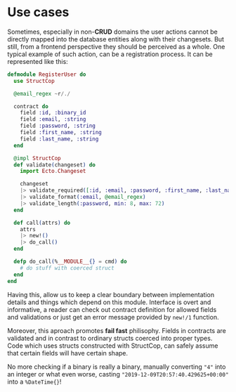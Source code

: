 # Use cases

Sometimes, especially in non-**CRUD** domains the user actions cannot be directly mapped into the database entities along with their changesets.  But still, from a frontend perspective they should be perceived as a whole. One typical example of such action, can be a registration process. It can be represented like this:

```elixir
defmodule RegisterUser do
  use StructCop

  @email_regex ~r/./

  contract do
    field :id, :binary_id
    field :email, :string
    field :password, :string
    field :first_name, :string
    field :last_name, :string
  end

  @impl StructCop
  def validate(changeset) do
    import Ecto.Changeset

    changeset
    |> validate_required([:id, :email, :password, :first_name, :last_name])
    |> validate_format(:email, @email_regex)
    |> validate_length(:password, min: 8, max: 72)
  end

  def call(attrs) do
    attrs
    |> new!()
    |> do_call()
  end

  defp do_call(%__MODULE__{} = cmd) do
    # do stuff with coerced struct
  end
end

```

Having this, allow us to keep a clear boundary between implementation details and things which depend on this module. Interface is overt and informative, a reader can check out contract definition for allowed fields and validations or just get an error message provided by `new!/1` function.

Moreover, this aproach promotes **fail fast** philisophy. Fields in contracts are validated and in contrast to ordinary structs coerced into proper types. Code which uses structs constructed with StructCop, can safely assume that certain fields will have certain shape.

No more checking if a binary is really a binary, manually converting `"4"` into an integer or what even worse, casting `"2019-12-09T20:57:40.429625+00:00"` into a `%DateTime{}`!
